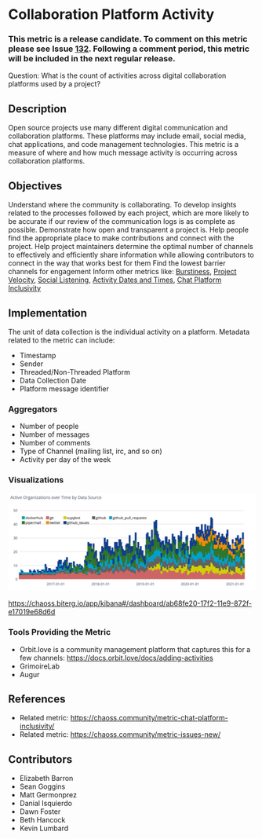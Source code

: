 # Collaboration Platform Activity

### This metric is a release candidate. To comment on this metric please see Issue [132](https://github.com/chaoss/wg-common/issues/132). Following a comment period, this metric will be included in the next regular release.

Question: What is the count of activities across digital collaboration platforms used by a project?

## Description
Open source projects use many different digital communication and collaboration platforms. These platforms may include email, social media, chat applications, and code management technologies. This metric is a measure of where and how much message activity is occurring across collaboration platforms.

## Objectives
Understand where the community is collaborating.
To develop insights related to the processes followed by each project, which are more likely to be accurate if our review of the communication logs is as complete as possible.
Demonstrate how open and transparent a project is.
Help people find the appropriate place to make contributions and connect with the project.
Help project maintainers determine the optimal number of channels to effectively and efficiently share information while allowing contributors to connect in the way that works best for them
Find the lowest barrier channels for engagement
Inform other metrics like: [Burstiness](https://chaoss.community/metric-burstiness/), [Project Velocity](https://chaoss.community/metric-project-velocity/), [Social Listening](https://chaoss.community/metric-social-listening), [Activity Dates and Times](https://chaoss.community/metric-activity-dates-and-times/), [Chat Platform Inclusivity](https://github.com/chaoss/wg-diversity-inclusion/issues/318)

## Implementation
The unit of data collection is the individual activity on a platform. Metadata related to the metric can include:
* Timestamp
* Sender
* Threaded/Non-Threaded Platform
* Data Collection Date
* Platform message identifier

### Aggregators
* Number of people
* Number of messages
* Number of comments
* Type of Channel (mailing list, irc, and so on)
* Activity per day of the week


### Visualizations

![GrimoireLab Implementation](images/collaboration-platforms.png)

https://chaoss.biterg.io/app/kibana#/dashboard/ab68fe20-17f2-11e9-872f-e17019e68d6d

### Tools Providing the Metric
* Orbit.love is a community management platform that captures this for a few channels: https://docs.orbit.love/docs/adding-activities
* GrimoireLab
* Augur


## References
* Related metric: https://chaoss.community/metric-chat-platform-inclusivity/
* Related metric: https://chaoss.community/metric-issues-new/

## Contributors

* Elizabeth Barron
* Sean Goggins
* Matt Germonprez
* Danial Isquierdo
* Dawn Foster
* Beth Hancock
* Kevin Lumbard
